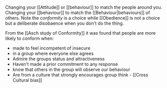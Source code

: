 Changing your [[Attitude]] or [[behaviour]] to match the people around you. Changing your [[behaviour]] to match the [[Behaviour|behaviours]] of others. Note the *conformity* is a choice while [[Obedience]] is not a choice but a deliberate disobaence when you don't do the thing.

From the [[Asch study of Conformity]] it was found that people are more likely to conform when:
* made to feel incompetent of insecure
* in a group where everyone else agrees
* Admire the groups status and attractiveness
* Haven't made a prior commitment to any response
* know that others in the group will observe our behaviour
* Are from a culture that strongly encourages group think  - [[Cross Cultural bias]]